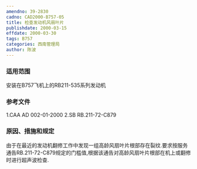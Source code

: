```yaml
---
amendno: 39-2830  
cadno: CAD2000-B757-05  
title: 检查发动机风扇叶片  
publishdate: 2000-03-15  
effdate: 2000-03-30  
tags: B757  
categories: 西南管理局  
author: 陈波  
---
```

  
### 适用范围  
安装在B757飞机上的RB211-535系列发动机  
  
<!--more-->  
### 参考文件  
1.CAA AD 002-01-2000 2.SB RB.211-72-C879  
  
### 原因、措施和规定  
由于在最近的发动机翻修工作中发现一组高龄风扇叶片根部存在裂纹.要求按服务通告RB.211-72-C879规定的门槛值,根据该通告对高龄风扇叶片根部在机上或翻修时进行超声波检查.  
